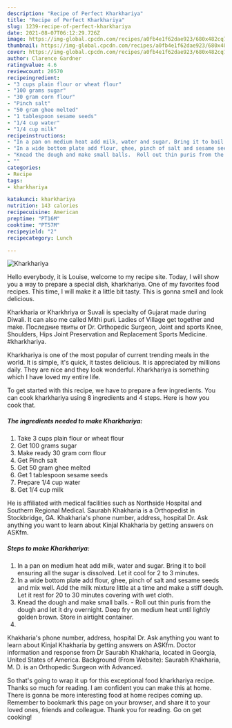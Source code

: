 ```yaml
---
description: "Recipe of Perfect Kharkhariya"
title: "Recipe of Perfect Kharkhariya"
slug: 1239-recipe-of-perfect-kharkhariya
date: 2021-08-07T06:12:29.726Z
image: https://img-global.cpcdn.com/recipes/a0fb4e1f62dae923/680x482cq70/kharkhariya-recipe-main-photo.jpg
thumbnail: https://img-global.cpcdn.com/recipes/a0fb4e1f62dae923/680x482cq70/kharkhariya-recipe-main-photo.jpg
cover: https://img-global.cpcdn.com/recipes/a0fb4e1f62dae923/680x482cq70/kharkhariya-recipe-main-photo.jpg
author: Clarence Gardner
ratingvalue: 4.6
reviewcount: 20570
recipeingredient:
- "3 cups plain flour or wheat flour"
- "100 grams sugar"
- "30 gram corn flour"
- "Pinch salt"
- "50 gram ghee melted"
- "1 tablespoon sesame seeds"
- "1/4 cup water"
- "1/4 cup milk"
recipeinstructions:
- "In a pan on medium heat add milk, water and sugar. Bring it to boil ensuring all the sugar is dissolved. Let it cool for 2 to 3 minutes."
- "In a wide bottom plate add flour, ghee, pinch of salt and sesame seeds and mix well. Add the milk mixture little at a time and make a stiff dough. Let it rest for 20 to 30 minutes covering with wet cloth."
- "Knead the dough and make small balls.  Roll out thin puris from the dough and let it dry overnight. Deep fry on medium heat until lightly golden brown. Store in airtight container."
- ""
categories:
- Recipe
tags:
- kharkhariya

katakunci: kharkhariya 
nutrition: 143 calories
recipecuisine: American
preptime: "PT16M"
cooktime: "PT57M"
recipeyield: "2"
recipecategory: Lunch

---
```



![Kharkhariya](https://img-global.cpcdn.com/recipes/a0fb4e1f62dae923/680x482cq70/kharkhariya-recipe-main-photo.jpg)

Hello everybody, it is Louise, welcome to my recipe site. Today, I will show you a way to prepare a special dish, kharkhariya. One of my favorites food recipes. This time, I will make it a little bit tasty. This is gonna smell and look delicious.

Kharkharia or Kharkhriya or Suvali is specialty of Gujarat made during Diwali. It can also me called Mithi puri. Ladies of Village get together and make. Последние твиты от Dr. Orthopedic Surgeon, Joint and sports Knee, Shoulders, Hips Joint Preservation and Replacement Sports Medicine. #kharkhariya.

Kharkhariya is one of the most popular of current trending meals in the world. It is simple, it's quick, it tastes delicious. It is appreciated by millions daily. They are nice and they look wonderful. Kharkhariya is something which I have loved my entire life.


To get started with this recipe, we have to prepare a few ingredients. You can cook kharkhariya using 8 ingredients and 4 steps. Here is how you cook that.

<!--inarticleads1-->

##### The ingredients needed to make Kharkhariya:

1. Take 3 cups plain flour or wheat flour
1. Get 100 grams sugar
1. Make ready 30 gram corn flour
1. Get Pinch salt
1. Get 50 gram ghee melted
1. Get 1 tablespoon sesame seeds
1. Prepare 1/4 cup water
1. Get 1/4 cup milk


He is affiliated with medical facilities such as Northside Hospital and Southern Regional Medical. Saurabh Khakharia is a Orthopedist in Stockbridge, GA. Khakharia&#39;s phone number, address, hospital Dr. Ask anything you want to learn about Kinjal Khakharia by getting answers on ASKfm. 

<!--inarticleads2-->

##### Steps to make Kharkhariya:

1. In a pan on medium heat add milk, water and sugar. Bring it to boil ensuring all the sugar is dissolved. Let it cool for 2 to 3 minutes.
1. In a wide bottom plate add flour, ghee, pinch of salt and sesame seeds and mix well. Add the milk mixture little at a time and make a stiff dough. Let it rest for 20 to 30 minutes covering with wet cloth.
1. Knead the dough and make small balls.  - Roll out thin puris from the dough and let it dry overnight. Deep fry on medium heat until lightly golden brown. Store in airtight container.
1. 


Khakharia&#39;s phone number, address, hospital Dr. Ask anything you want to learn about Kinjal Khakharia by getting answers on ASKfm. Doctor information and response from Dr Saurabh Khakharia, located in Georgia, United States of America. Background (From Website): Saurabh Khakharia, M. D. is an Orthopedic Surgeon with Advanced. 

So that's going to wrap it up for this exceptional food kharkhariya recipe. Thanks so much for reading. I am confident you can make this at home. There is gonna be more interesting food at home recipes coming up. Remember to bookmark this page on your browser, and share it to your loved ones, friends and colleague. Thank you for reading. Go on get cooking!
